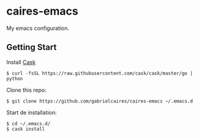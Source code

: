 # caires-emacs

My emacs configuration.

## Getting Start

Install [Cask](https://github.com/cask/cask)
````
$ curl -fsSL https://raw.githubusercontent.com/cask/cask/master/go | python
````

Clone this repo:
````
$ git clone https://github.com/gabrielcaires/caires-emacs ~/.emacs.d
````

Start de installation:

````
$ cd ~/.emacs.d/
$ cask install
````


